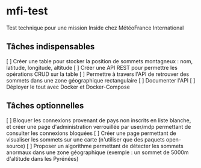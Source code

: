 # mfi-test
Test technique pour une mission Inside chez MétéoFrance International

## Tâches indispensables
[ ] Créer une table pour stocker la position de sommets montagneux : nom, latitude, longitude, altitude
[ ] Créer une API REST pour permettre les opérations CRUD sur la table
[ ] Permettre à travers l'API de retrouver des sommets dans une zone géographique rectangulaire
[ ] Documenter l'API
[ ] Déployer le tout avec Docker et Docker-Compose

## Tâches optionnelles
[ ] Bloquer les connexions provenant de pays non inscrits en liste blanche, et créer une page d'administration verrouillée par user/mdp permettant de consulter les connexions bloquées
[ ] Créer une page permettant de visualiser les sommets sur une carte (n'utiliser que des paquets open-source)
[ ] Proposer un algorithme permettant de détecter les sommets anormaux dans une zone géographique (exemple : un sommet de 5000m d'altitude dans les Pyrénées)

